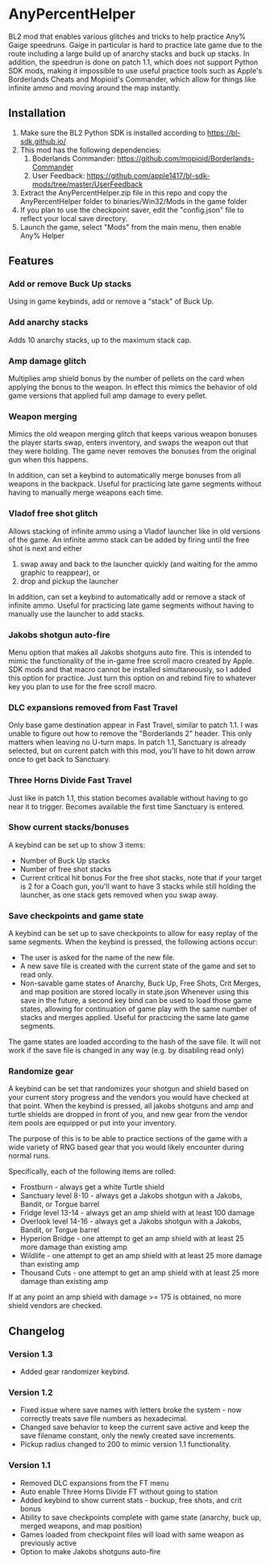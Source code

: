 # AnyPercentHelper

BL2 mod that enables various glitches and tricks to help practice Any% Gaige speedruns. Gaige in particular is hard to
practice late game due to the route including a large build up of anarchy stacks and buck up stacks. In addition, the
speedrun is done on patch 1.1, which does not support Python SDK mods, making it impossible to use useful practice tools
such as Apple's Borderlands Cheats and Mopioid's Commander, which allow for things like infinite ammo and moving around
the map instantly.

## Installation

1. Make sure the BL2 Python SDK is installed according to https://bl-sdk.github.io/
2. This mod has the following dependencies:
    1. Boderlands Commander: https://github.com/mopioid/Borderlands-Commander
    2. User Feedback: https://github.com/apple1417/bl-sdk-mods/tree/master/UserFeedback
3. Extract the AnyPercentHelper.zip file in this repo and copy the AnyPercentHelper folder to binaries/Win32/Mods in
   the game folder
4. If you plan to use the checkpoint saver, edit the "config.json" file to reflect your local save directory.
5. Launch the game, select "Mods" from the main menu, then enable Any% Helper

## Features

### Add or remove Buck Up stacks

Using in game keybinds, add or remove a "stack" of Buck Up.

### Add anarchy stacks

Adds 10 anarchy stacks, up to the maximum stack cap.

### Amp damage glitch

Multiplies amp shield bonus by the number of pellets on the card when applying the bonus to the weapon.
In effect this mimics the behavior of old game versions that applied full amp damage to every pellet.

### Weapon merging

Mimics the old weapon merging glitch that keeps various weapon bonuses the player starts swap, enters inventory, and
swaps the weapon out that they were holding. The game never removes the bonuses from the original gun when this happens.

In addition, can set a keybind to automatically merge bonuses from all weapons in the backpack. Useful for practicing
late game segments without having to manually merge weapons each time.

### Vladof free shot glitch

Allows stacking of infinite ammo using a Vladof launcher like in old versions of the game. An infinite ammo stack can be
added by firing until the free shot is next and either

1) swap away and back to the launcher quickly (and waiting for the ammo graphic to reappear), or
2) drop and pickup the launcher

In addition, can set a keybind to automatically add or remove a stack of infinite ammo. Useful for practicing
late game segments without having to manually use the launcher to add stacks.

### Jakobs shotgun auto-fire

Menu option that makes all Jakobs shotguns auto fire. This is intended to mimic the functionality of the in-game
free scroll macro created by Apple. SDK mods and that macro cannot be installed simultaneously, so I added this option
for practice. Just turn this option on and rebind fire to whatever key you plan to use for the free scroll macro.

### DLC expansions removed from Fast Travel

Only base game destination appear in Fast Travel, similar to patch 1.1. I was unable to figure out how to remove the
"Borderlands 2" header. This only matters when leaving no U-turn maps. In patch 1.1,
Sanctuary is already selected, but on current patch with this mod, you'll have to hit down arrow once to get back to
Sanctuary.

### Three Horns Divide Fast Travel

Just like in patch 1.1, this station becomes available without having to go near it to trigger. Becomes available the
first time Sanctuary is entered.

### Show current stacks/bonuses

A keybind can be set up to show 3 items:

- Number of Buck Up stacks
- Number of free shot stacks
- Current critical hit bonus
  For the free shot stacks, note that if your target is 2 for a Coach gun, you'll want to have 3 stacks while still
  holding
  the launcher, as one stack gets removed when you swap away.

### Save checkpoints and game state

A keybind can be set up to save checkpoints to allow for easy replay of the same segments. When the keybind is pressed,
the following actions occur:

- The user is asked for the name of the new file.
- A new save file is created with the current state of the game and set to read only.
- Non-savable game states of Anarchy, Buck Up, Free Shots, Crit Merges, and map position are stored locally in
  state.json
  Whenever using this save in the future, a second key bind can be used to load those game states, allowing for
  continuation
  of game play with the same number of stacks and merges applied. Useful for practicing the same late game segments.

The game states are loaded according to the hash of the save file. It will not work if the save file is changed in any
way (e.g. by disabling read only)

### Randomize gear

A keybind can be set that randomizes your shotgun and shield based on your current story progress and the 
vendors you would have checked at that point. When the keybind is pressed, all jakobs shotguns and amp and turtle
shields are dropped in front of you, and new gear from the vendor item pools are equipped or put into your inventory.

The purpose of this is to be able to practice sections of the game with a wide variety of RNG based gear that you would
likely encounter during normal runs.

Specifically, each of the following items are rolled:
- Frostburn - always get a white Turtle shield
- Sanctuary level 8-10 - always get a Jakobs shotgun with a Jakobs, Bandit, or Torgue barrel
- Fridge level 13-14 - always get an amp shield with at least 100 damage
- Overlook level 14-16 - always get a Jakobs shotgun with a Jakobs, Bandit, or Torgue barrel
- Hyperion Bridge - one attempt to get an amp shield with at least 25 more damage than existing amp
- Wildlife - one attempt to get an amp shield with at least 25 more damage than existing amp
- Thousand Cuts - one attempt to get an amp shield with at least 25 more damage than existing amp

If at any point an amp shield with damage >= 175 is obtained, no more shield vendors are checked.

## Changelog

### Version 1.3
- Added gear randomizer keybind.

### Version 1.2

- Fixed issue where save names with letters broke the system - now correctly treats save file numbers as hexadecimal.
- Changed save behavior to keep the current save active and keep the save filename constant, only the newly created save
  increments.
- Pickup radius changed to 200 to mimic version 1.1 functionality.

### Version 1.1

- Removed DLC expansions from the FT menu
- Auto enable Three Horns Divide FT without going to station
- Added keybind to show current stats - buckup, free shots, and crit bonus
- Ability to save checkpoints complete with game state (anarchy, buck up, merged weapons, and map position)
- Games loaded from checkpoint files will load with same weapon as previously active
- Option to make Jakobs shotguns auto-fire

